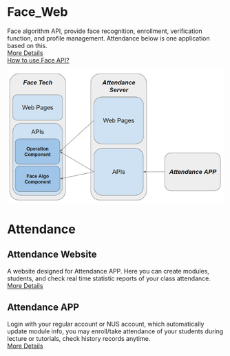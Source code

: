 # Face_Web
   Face algorithm API, provide face recognition, enrollment, verification function, and profile management. Attendance below is one application based on this.  
   [More Details](face_web/README.md)  
   [How to use Face API?](face_web/face_tech/templates/mkdocs/docs/getstart.md)
    
   ![](img/relation.PNG)
   
# Attendance  
## Attendance Website
   A website designed for Attendance APP. Here you can create modules, students, and check real time statistic reports of your class attendance.  
   [More Details](https://github.com/fcharmy/face/blob/master/attendence/README.md)
  
## Attendance APP
   Login with your regular account or NUS account, which automatically update module info, you may enroll/take attendance of your students during lecture or tutorials, check history records anytime.  
   [More Details](https://github.com/fcharmy/face/blob/master/app_attendance/README.md)
